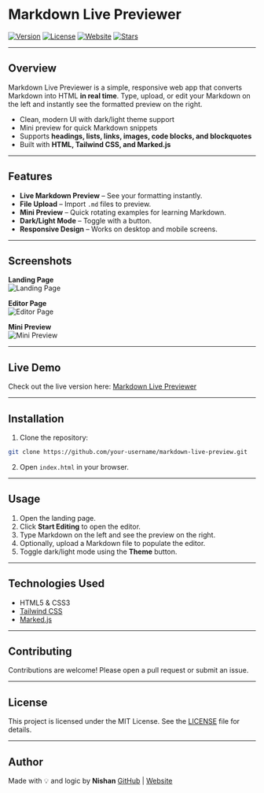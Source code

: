 
# Markdown Live Previewer

[![Version](https://img.shields.io/badge/version-1.0.0-blue)](https://github.com/your-username/markdown-live-preview)
[![License](https://img.shields.io/badge/license-MIT-green)](LICENSE)
[![Website](https://img.shields.io/badge/website-live-brightgreen)](https://yourwebsite.com)
[![Stars](https://img.shields.io/github/stars/your-username/markdown-live-preview?style=social)](https://github.com/your-username/markdown-live-preview/stargazers)

---

## Overview
Markdown Live Previewer is a simple, responsive web app that converts Markdown into HTML **in real time**. Type, upload, or edit your Markdown on the left and instantly see the formatted preview on the right.  

- Clean, modern UI with dark/light theme support  
- Mini preview for quick Markdown snippets  
- Supports **headings, lists, links, images, code blocks, and blockquotes**  
- Built with **HTML, Tailwind CSS, and Marked.js**  

---

## Features

- **Live Markdown Preview** – See your formatting instantly.  
- **File Upload** – Import  `.md`  files to preview.  
- **Mini Preview** – Quick rotating examples for learning Markdown.  
- **Dark/Light Mode** – Toggle with a button.  
- **Responsive Design** – Works on desktop and mobile screens.  

---

## Screenshots

**Landing Page**  
![Landing Page](https://placehold.co/600x400)

**Editor Page**  
![Editor Page](https://placehold.co/600x400)

**Mini Preview**  
![Mini Preview](https://placehold.co/600x400)

---

## Live Demo
Check out the live version here: [Markdown Live Previewer](https://yourwebsite.com)

---

## Installation

1. Clone the repository:
```bash
git clone https://github.com/your-username/markdown-live-preview.git
````

2. Open `index.html` in your browser.

---

## Usage

1. Open the landing page.
2. Click **Start Editing** to open the editor.
3. Type Markdown on the left and see the preview on the right.
4. Optionally, upload a Markdown file to populate the editor.
5. Toggle dark/light mode using the **Theme** button.

---

## Technologies Used

* HTML5 & CSS3
* [Tailwind CSS](https://tailwindcss.com)
* [Marked.js](https://github.com/markedjs/marked)

---

## Contributing

Contributions are welcome! Please open a pull request or submit an issue.

---

## License

This project is licensed under the MIT License. See the [LICENSE](LICENSE) file for details.

---

## Author

Made with 💡 and logic by **Nishan**
[GitHub](https://github.com/your-username) | [Website](https://yourwebsite.com)


